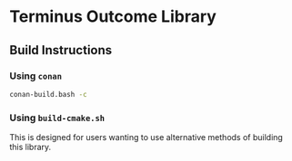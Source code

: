 #  Terminus Outcome Library

## Build Instructions

### Using `conan`

```bash
conan-build.bash -c
```

### Using `build-cmake.sh`

This is designed for users wanting to use alternative methods of building this library.

